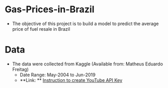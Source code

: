 # Gas-Prices-in-Brazil
 - The objective of this project is to build a model to predict the average price of fuel resale in Brazil

# Data
- The data were collected from Kaggle (Available from: Matheus Eduardo Freitag)
  - Date Range: May-2004 to Jun-2019
  - **Link: ** <a href="https://www.kaggle.com/matheusfreitag/gas-prices-in-brazil">Instruction to create YouTube API Key</a>
  
